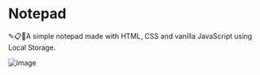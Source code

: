# Notepad

✎📋📝A simple notepad made with HTML, CSS and vanilla JavaScript using Local Storage.

![image](https://user-images.githubusercontent.com/77109037/139573972-4394edc4-bf81-4b97-927d-b85c9917ef45.png)
